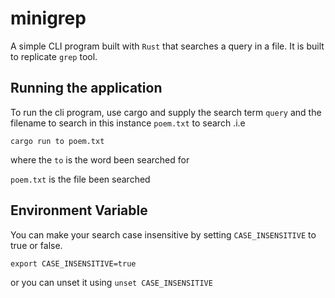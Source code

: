 # minigrep

A simple CLI program built with `Rust` that searches a query in a file. It is built to replicate `grep` tool.

## Running the application

To run the cli program, use cargo and supply the search term `query` and the filename to search in this instance `poem.txt` to search .i.e

`cargo run to poem.txt`

where the `to` is the word been searched for

`poem.txt` is the file been searched

## Environment Variable

You can make your search case insensitive by setting `CASE_INSENSITIVE` to true or false.

`export CASE_INSENSITIVE=true`

 or you can unset it using `unset CASE_INSENSITIVE`

